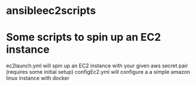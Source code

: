 # ansibleec2scripts
# Some scripts to spin up an EC2 instance

ec2launch.yml will spin up an EC2 instance with your given aws secret pair (requires some initial setup)
configEc2.yml will configure a a simple amazon linux instance with docker
